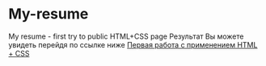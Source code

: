 # My-resume
My resume - first try to public HTML+CSS page
Результат Вы можете увидеть перейдя по ссылке ниже
[Первая работа с применением HTML + CSS](https://sergeycherepnin.github.io/My-resume/)
